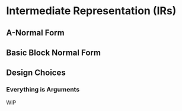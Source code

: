 # Intermediate Representation (IRs)

## A-Normal Form

## Basic Block Normal Form

## Design Choices

### Everything is Arguments

WIP
